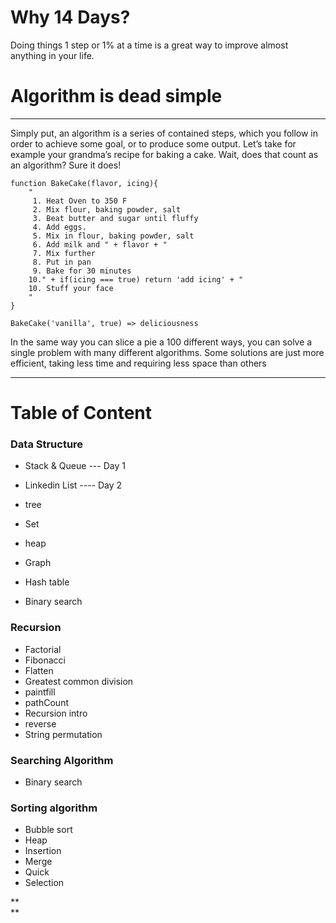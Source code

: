 

# Why 14 Days?

Doing things 1 step or 1% at a time is a great way to improve almost anything in your life.

# Algorithm is dead simple

---

Simply put, an algorithm is a series of contained steps, which you follow in order to achieve some goal, or to produce some output. Let’s take for example your grandma’s recipe for baking a cake. Wait, does that count as an algorithm? Sure it does!

```
function BakeCake(flavor, icing){
    "
     1. Heat Oven to 350 F
     2. Mix flour, baking powder, salt
     3. Beat butter and sugar until fluffy
     4. Add eggs.
     5. Mix in flour, baking powder, salt
     6. Add milk and " + flavor + "
     7. Mix further
     8. Put in pan
     9. Bake for 30 minutes
    10." + if(icing === true) return 'add icing' + "
    10. Stuff your face
    "
}

BakeCake('vanilla', true) => deliciousness
```

In the same way you can slice a pie a 100 different ways, you can solve a single problem with many different algorithms. Some solutions are just more efficient, taking less time and requiring less space than others

---

# Table of Content

### Data Structure

* Stack & Queue  --- Day 1
* Linkedin List  ---- Day 2
* tree

* Set
* heap
* Graph
* Hash table
* Binary search

### **Recursion**

* Factorial
* Fibonacci
* Flatten
* Greatest common division
* paintfill
* pathCount
* Recursion intro
* reverse
* String permutation

### **Searching Algorithm**

* Binary search

### **Sorting algorithm**

* Bubble sort
* Heap 
* Insertion
* Merge
* Quick
* Selection

**    
**

